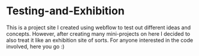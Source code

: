 # Testing-and-Exhibition
This is a project site I created using webflow to test out different ideas and concepts. However, after creating many mini-projects on here I decided to also treat it like an exhibition site of sorts. For anyone interested in the code involved, here you go :)
